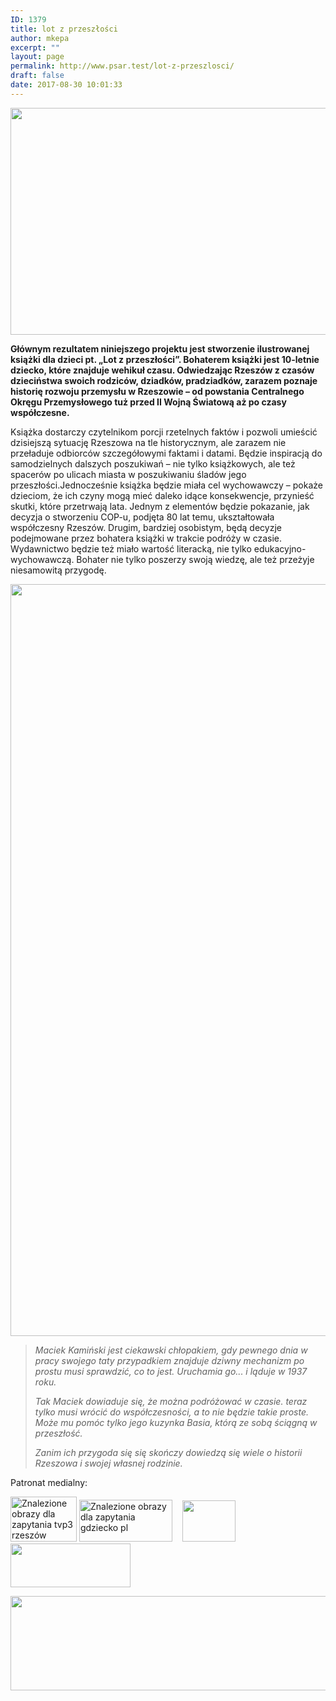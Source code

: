 ```yaml
---
ID: 1379
title: lot z przeszłości
author: mkepa
excerpt: ""
layout: page
permalink: http://www.psar.test/lot-z-przeszlosci/
draft: false
date: 2017-08-30 10:01:33
---
```

<a href="http://www.psar.test/wp-content/uploads/2017/08/20476194_1456543601091767_4828966249318601786_n.jpg"><img class="alignnone wp-image-1384 size-full" title="lot z przeszłości" src="http://www.psar.test/wp-content/uploads/2017/08/20476194_1456543601091767_4828966249318601786_n.jpg" alt="" width="960" height="363" /></a>
<p style="text-align: left;"><strong>Głównym rezultatem niniejszego projektu jest stworzenie ilustrowanej książki dla dzieci pt. „Lot z przeszłości”. Bohaterem książki jest 10-letnie dziecko, które znajduje wehikuł czasu. Odwiedzając Rzeszów z czasów dzieciństwa swoich rodziców, dziadków, pradziadków, zarazem poznaje historię rozwoju przemysłu w Rzeszowie – od powstania Centralnego Okręgu Przemysłowego tuż przed II Wojną Światową aż po czasy współczesne.</strong></p>
<p style="text-align: left;">Książka dostarczy czytelnikom porcji rzetelnych faktów i pozwoli umieścić dzisiejszą sytuację Rzeszowa na tle historycznym, ale zarazem nie przeładuje odbiorców szczegółowymi faktami i datami. Będzie inspiracją do samodzielnych dalszych poszukiwań – nie tylko książkowych, ale też spacerów po ulicach miasta w poszukiwaniu śladów jego przeszłości.Jednocześnie książka będzie miała cel wychowawczy – pokaże dzieciom, że ich czyny mogą mieć daleko idące konsekwencje, przynieść skutki, które przetrwają lata. Jednym z elementów będzie pokazanie, jak decyzja o stworzeniu COP-u, podjęta 80 lat temu, ukształtowała współczesny Rzeszów. Drugim, bardziej osobistym, będą decyzje podejmowane przez bohatera książki w trakcie podróży w czasie. Wydawnictwo będzie też miało wartość literacką, nie tylko edukacyjno- wychowawczą. Bohater nie tylko poszerzy swoją wiedzę, ale też przeżyje niesamowitą przygodę.</p>
<p style="text-align: center;"><a href="http://www.psar.test/wp-content/uploads/2017/08/lot-z-przeszłosci-okladki.png"><img class="alignnone wp-image-1387 size-full" title="lot z przeszłości" src="http://www.psar.test/wp-content/uploads/2017/08/lot-z-przeszłosci-okladki.png" alt="" width="3936" height="1203" /></a></p>

<blockquote>
<p style="text-align: left;"><em>Maciek Kamiński jest ciekawski chłopakiem, gdy pewnego dnia w pracy swojego taty przypadkiem znajduje dziwny mechanizm po prostu musi sprawdzić, co to jest. Uruchamia go... i ląduje w 1937 roku.</em></p>
<p style="text-align: left;"><em>Tak Maciek dowiaduje się, że można podróżować w czasie. teraz tylko musi wrócić do współczesności, a to nie będzie takie proste. Może mu pomóc tylko jego kuzynka Basia, którą ze sobą ściągną w przeszłość.</em></p>
<p style="text-align: left;"><em>Zanim ich przygoda się się skończy dowiedzą się wiele o historii Rzeszowa i swojej własnej rodzin</em><em>ie.</em></p>
</blockquote>
<p style="text-align: left;">Patronat medialny:</p>
<p style="text-align: left;"><img class="irc_mi" src="https://s.tvp.pl/repository/attachment/6/6/7/667007b5a9e0ec6e2e144f71c69946f61473943056324.jpg" alt="Znalezione obrazy dla zapytania tvp3 rzeszów" width="106" height="72" /> <img class="" src="http://www.robomotion.rzeszow.pl/gfx/slider/gdziecko.png" alt="Znalezione obrazy dla zapytania gdziecko pl" width="149" height="67" />    <a href="http://www.psar.test/wp-content/uploads/2017/08/radiorze.png"><img class="alignnone wp-image-1388" src="http://www.psar.test/wp-content/uploads/2017/08/polskie-radio-rzeszów.png" alt="" width="85" height="66" /></a><a href="http://www.psar.test/wp-content/uploads/2017/08/nowiny-1.png"><img class="alignnone wp-image-1391" src="http://www.psar.test/wp-content/uploads/2017/08/nowiny-1.png" alt="" width="192" height="70" /></a></p>
<p style="text-align: left;"></p>
<p style="text-align: left;"><a href="http://www.psar.test/wp-content/uploads/2017/08/radiorze.png"><img class="alignnone size-full wp-image-1598" src="http://www.psar.test/wp-content/uploads/2017/08/radioradiorzeszów-1.png" alt="" width="966" height="151" /></a></p>